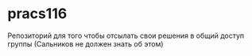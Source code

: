 # pracs116
Репозиторий для того чтобы отсылать свои решения в общий доступ группы (Сальников не должен знать об этом)

